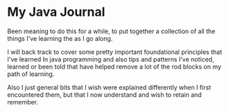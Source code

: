 
# My Java Journal

Been meaning to do this for a while, to put together a collection of all
the things I've learning the as I go along.

I will back track to cover some pretty important foundational principles that I've learned
In java programming and also tips and patterns I've noticed, learned or been told that
have helped remove a lot of the rod blocks on my path of learning.

Also I just general bits that I wish were explained differently when I first encountered them,
but that I now understand and wish to retain and remember.
